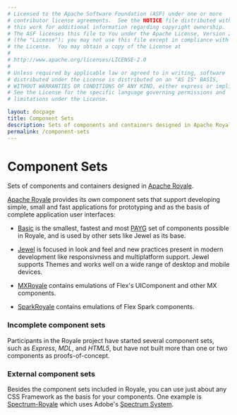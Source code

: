 ```yaml
---
# Licensed to the Apache Software Foundation (ASF) under one or more
# contributor license agreements.  See the NOTICE file distributed with
# this work for additional information regarding copyright ownership.
# The ASF licenses this file to You under the Apache License, Version 2.0
# (the "License"); you may not use this file except in compliance with
# the License.  You may obtain a copy of the License at
# 
# http://www.apache.org/licenses/LICENSE-2.0
# 
# Unless required by applicable law or agreed to in writing, software
# distributed under the License is distributed on an "AS IS" BASIS,
# WITHOUT WARRANTIES OR CONDITIONS OF ANY KIND, either express or implied.
# See the License for the specific language governing permissions and
# limitations under the License.

layout: docpage
title: Component Sets
description: Sets of components and containers designed in Apache Royale
permalink: /component-sets
---
```


# Component Sets

Sets of components and containers designed in [Apache Royale](https://royale.apache.org/).

[Apache Royale](https://royale.apache.org/) provides its own component sets that support developing simple, small and fast applications for prototyping and as the basis of complete application user interfaces:

- [Basic](component-sets/basic) is the smallest, fastest and most [PAYG](features/payg) set of components possible in Royale, and is used by other sets like Jewel as its base.

- [Jewel](component-sets/jewel) is focused in look and feel and new practices present in modern development like responsivness and multiplatform support. Jewel supports Themes and works well on a wide range of desktop and mobile devices.

- [MXRoyale](component-sets/mxroyale) contains emulations of Flex's UIComponent and other MX components.

- [SparkRoyale](component-sets/sparkroyale) contains emulations of Flex Spark components.

### Incomplete component sets

Participants in the Royale project have started several component sets, such as _Express_, _MDL_, and _HTML5_, but have not built more than one or two components as proofs-of-concept.

### External component sets

Besides the component sets included in Royale, you can use just about any CSS Framework as the basis for your components. One example is [Spectrum-Royale](https://github.com/unhurdle/spectrum-royale) which uses Adobe's [Spectrum System](https://spectrum.adobe.com/).
